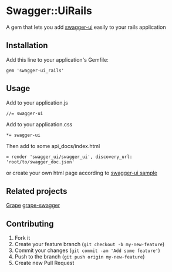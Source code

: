 # Swagger::UiRails

A gem that lets you add [swagger-ui](https://github.com/wordnik/swagger-ui) easily to your rails application

## Installation

Add this line to your application's Gemfile:

    gem 'swagger-ui_rails'

## Usage

Add to your application.js

    //= swagger-ui

Add to your application.css

    *= swagger-ui

Then add to some api_docs/index.html

    = render 'swagger_ui/swagger_ui', discovery_url: 'root/to/swagger_doc.json'

or create your own html page according to [swagger-ui sample](https://github.com/wordnik/swagger-ui/blob/master/dist/index.html)

## Related projects

[Grape](https://github.com/intridea/grape)
[grape-swagger](https://github.com/tim-vandecasteele/grape-swagger)

## Contributing

1. Fork it
2. Create your feature branch (`git checkout -b my-new-feature`)
3. Commit your changes (`git commit -am 'Add some feature'`)
4. Push to the branch (`git push origin my-new-feature`)
5. Create new Pull Request
